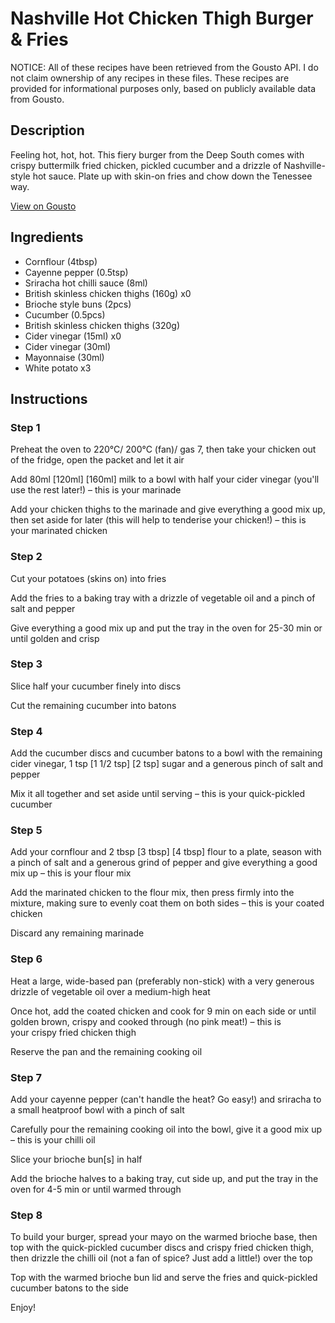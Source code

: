 # Nashville Hot Chicken Thigh Burger & Fries

NOTICE: All of these recipes have been retrieved from the Gousto API. I do not claim ownership of any recipes in these files. These recipes are provided for informational purposes only, based on publicly available data from Gousto.

## Description

Feeling hot, hot, hot. This fiery burger from the Deep South comes with crispy buttermilk fried chicken, pickled cucumber and a drizzle of Nashville-style hot sauce. Plate up with skin-on fries and chow down the Tenessee way.

[View on Gousto](https://www.gousto.co.uk/recipes/cookbook/nashville-hot-chicken-burger-fries)

## Ingredients

- Cornflour (4tbsp)
- Cayenne pepper (0.5tsp)
- Sriracha hot chilli sauce (8ml)
- British skinless chicken thighs (160g) x0
- Brioche style buns (2pcs)
- Cucumber (0.5pcs)
- British skinless chicken thighs (320g)
- Cider vinegar (15ml) x0
- Cider vinegar (30ml)
- Mayonnaise (30ml)
- White potato x3

## Instructions


### Step 1

Preheat the oven to 220°C/ 200°C (fan)/ gas 7, then take your chicken out of the fridge, open the packet and let it air

Add 80ml<span class="text-danger"> <span class="text-purple">[120ml] </span>[160ml]</span> milk to a bowl with half your cider vinegar (you'll use the rest later!) – this is your marinade

Add your chicken thighs to the marinade and give everything a good mix up, then set aside for later (this will help to tenderise your chicken!) – this is your marinated chicken


### Step 2

Cut your potatoes (skins on) into fries

Add the fries to a baking tray with a drizzle of vegetable oil and a pinch of salt and pepper

Give everything a good mix up and put the tray in the oven for 25-30 min or until golden and crisp


### Step 3

Slice half your cucumber finely into discs

Cut the remaining cucumber into batons


### Step 4

Add the cucumber discs and cucumber batons to a bowl with the remaining cider vinegar, 1 tsp <span class="text-purple">[1 1/2 tsp]</span> <span class="text-danger">[2 tsp]</span> sugar and a generous pinch of salt and pepper

Mix it all together and set aside until serving – this is your quick-pickled cucumber


### Step 5

Add your cornflour and 2 tbsp<span class="text-danger"> <span class="text-purple">[3 tbsp]</span> [4 tbsp] </span>flour to a plate, season with a pinch of salt and a generous grind of pepper and give everything a good mix up – this is your flour mix

Add the marinated chicken to the flour mix, then press firmly into the mixture, making sure to evenly coat them on both sides – this is your coated chicken

Discard any remaining marinade


### Step 6

Heat a large, wide-based pan (preferably non-stick) with a very generous drizzle of vegetable oil over a medium-high heat

Once hot, add the coated chicken and cook for 9 min on each side or until golden brown, crispy and cooked through (no pink meat!) – this is your crispy fried chicken thigh

Reserve the pan and the remaining cooking oil


### Step 7

Add your cayenne pepper (can't handle the heat? Go easy!) and sriracha to a small heatproof bowl with a pinch of salt

Carefully pour the remaining cooking oil into the bowl, give it a good mix up – this is your chilli oil

Slice your brioche bun[s] in half

Add the brioche halves to a baking tray, cut side up, and put the tray in the oven for 4-5 min or until warmed through

### Step 8

To build your burger, spread your mayo on the warmed brioche base, then top with the quick-pickled cucumber discs and crispy fried chicken thigh, then drizzle the chilli oil (not a fan of spice? Just add a little!) over the top

Top with the warmed brioche bun lid and serve the fries and quick-pickled cucumber batons to the side

Enjoy!

